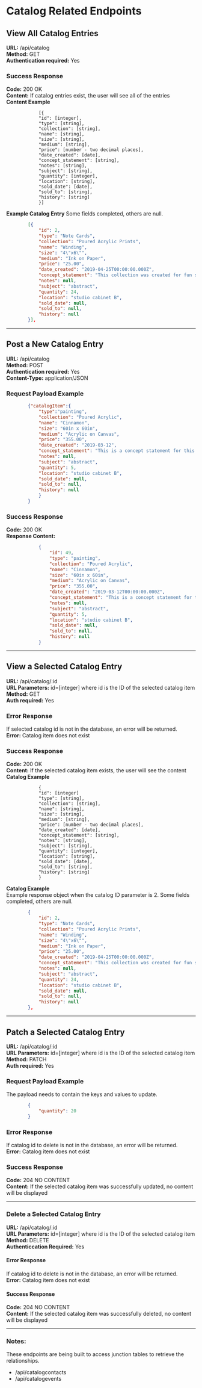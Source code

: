 # Catalog Related Endpoints

## View All Catalog Entries
**URL:** /api/catalog  
**Method:** GET  
**Authentication required:** Yes  
 
### Success Response  
**Code:** 200 OK  
**Content:**  If catalog entries exist, the user will see all of the entries  
**Content Example**    
```
            [{
            "id": [integer],
            "type": [string],
            "collection": [string],
            "name": [string],
            "size": [string],
            "medium": [string],
            "price": [number - two decimal places],
            "date_created": [date],
            "concept_statement": [string],
            "notes": [string],
            "subject": [string],
            "quantity": [integer],
            "location": [string],
            "sold_date": [date],
            "sold_to": [string],
            "history": [string]
            }]
```

**Example Catalog Entry** 
Some fields completed, others are null.  
```json
        [{
            "id": 2,
            "type": "Note Cards",
            "collection": "Poured Acrylic Prints",
            "name": "Winding",
            "size": "4\"x6\"",
            "medium": "Ink on Paper",
            "price": "25.00",
            "date_created": "2019-04-25T00:00:00.000Z",
            "concept_statement": "This collection was created for fun sent through the mail.",
            "notes": null,
            "subject": "abstract",
            "quantity": 24,
            "location": "studio cabinet B",
            "sold_date": null,
            "sold_to": null,
            "history": null
        }],
```
---

## Post a New Catalog Entry  
**URL:** /api/catalog  
**Method:** POST  
**Authentication required:** Yes  
**Content-Type:** application/JSON   

### Request Payload Example    
```json
        {"catalogItem":{
            "type":"painting",
            "collection": "Poured Acrylic", 
            "name": "Cinnamon",
            "size": "60in x 60in",
            "medium": "Acrylic on Canvas",
            "price": "355.00",
            "date_created": "2019-03-12",
            "concept_statement": "This is a concept statement for this work",
            "notes": null,
            "subject": "abstract",
            "quantity": 5,
            "location": "studio cabinet B",
            "sold_date": null,
            "sold_to": null,
            "history": null
            }
        }
```

### Success Response  
**Code:** 200 OK  
**Response Content:**    
```json
            {
                "id": 49,
                "type": "painting",
                "collection": "Poured Acrylic",
                "name": "Cinnamon",
                "size": "60in x 60in",
                "medium": "Acrylic on Canvas",
                "price": "355.00",
                "date_created": "2019-03-12T00:00:00.000Z",
                "concept_statement": "This is a concept statement for this work",
                "notes": null,
                "subject": "abstract",
                "quantity": 5,
                "location": "studio cabinet B",
                "sold_date": null,
                "sold_to": null,
                "history": null
            }
```
---

## View a Selected Catalog Entry  
**URL:** /api/catalog/:id  
**URL Parameters:** id=[integer] where id is the ID of the selected catalog item  
**Method:** GET  
**Auth required:** Yes  

### Error Response  
If selected catalog id is not in the database, an error will be returned.  
**Error:** Catalog item does not exist  

### Success Response  
**Code:** 200 OK  
**Content:**  If the selected catalog item exists, the user will see the content  
**Catalog Example**  
```
            {
            "id": [integer]
            "type": [string],
            "collection": [string],
            "name": [string],
            "size": [string],
            "medium": [string],
            "price": [number - two decimal places],
            "date_created": [date],
            "concept_statement": [string],
            "notes": [string],
            "subject": [string],
            "quantity": [integer],
            "location": [string],
            "sold_date": [date],
            "sold_to": [string],
            "history": [string]
            }
```

**Catalog Example**  
Example response object when the catalog ID parameter is 2. Some fields completed, others are null.  
```json
        {
            "id": 2,
            "type": "Note Cards",
            "collection": "Poured Acrylic Prints",
            "name": "Winding",
            "size": "4\"x6\"",
            "medium": "Ink on Paper",
            "price": "25.00",
            "date_created": "2019-04-25T00:00:00.000Z",
            "concept_statement": "This collection was created for fun sent through the mail.",
            "notes": null,
            "subject": "abstract",
            "quantity": 24,
            "location": "studio cabinet B",
            "sold_date": null,
            "sold_to": null,
            "history": null
        },
```
---
## Patch a Selected Catalog Entry  
**URL:** /api/catalog/:id  
**URL Parameters:** id=[integer] where id is the ID of the selected catalog item  
**Method:** PATCH  
**Auth required:** Yes  
### Request Payload Example  
The payload needs to contain the keys and values to update.  
```json
        {
            "quantity": 20
        }
```

### Error Response  
If catalog id to delete is not in the database, an error will be returned.  
**Error:** Catalog item does not exist  

### Success Response  
**Code:** 204 NO CONTENT  
**Content:**  If the selected catalog item was successfully updated, no content will be displayed  

---

### Delete a Selected Catalog Entry  
**URL:** /api/catalog/:id  
**URL Parameters:** id=[integer] where id is the ID of the selected catalog item  
**Method:** DELETE  
**Authenticcation Required:** Yes  

#### Error Response  
If catalog id to delete is not in the database, an error will be returned.  
**Error:** Catalog item does not exist  

#### Success Response  
**Code:** 204 NO CONTENT  
**Content:**  If the selected catalog item was successfully deleted, no content will be displayed  

---

### Notes:  
These endpoints are being built to access junction tables to retrieve the relationships.  

* /api/catalogcontacts
* /api/catalogevents
    

